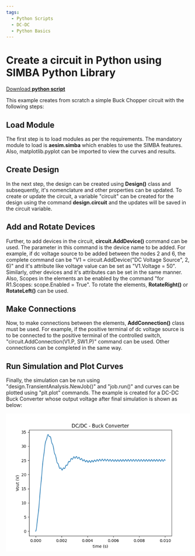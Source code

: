 ```yaml
---
tags:
  - Python Scripts
  - DC-DC
  - Python Basics
---
```


# Create a circuit in Python using SIMBA Python Library

[Download **python script**](3.%20Create%20Circuit.py)

This example creates from scratch a simple Buck Chopper circuit with the following steps:


## Load Module

The first step is to load modules as per the requirements. The mandatory module to load is **aesim.simba** which enables to use the SIMBA features. Also, matplotlib.pyplot can be imported to view the curves and results.

## Create Design

In the next step, the design can be created using **Design()** class and subsequently, it's nomenclature and other properties can be updated. To create or update the circuit, a variable "circuit" can be created for the design using the command **design.circuit** and the updates will be saved in the circuit variable.

## Add and Rotate Devices

Further, to add devices in the circuit, **circuit.AddDevice()** command can be used. The parameter in this command is the device name to be added. For example, if dc voltage source to be added between the nodes 2 and 6, the complete command can be "V1 = circuit.AddDevice("DC Voltage Source", 2, 6)" and it's attribute like voltage value can be set as "V1.Voltage = 50". Similarly, other devices and it's attributes can be set in the same manner. Also, Scopes in the elements an be enabled by the command "for R1.Scopes: scope.Enabled = True". To rotate the elements, **RotateRight()** or **RotateLeft()** can be used.

## Make Connections

Now, to make connections between the elements, **AddConnection()** class must be used. For example, if the positive terminal of dc voltage source is to be connected to the positive terminal of the controlled switch, "circuit.AddConnection(V1.P, SW1.P)" command can be used. Other connections can be completed in the same way.

## Run Simulation and Plot Curves

Finally, the simulation can be run using "design.TransientAnalysis.NewJob()" and "job.run()" and curves can be plotted using "plt.plot" commands. 
The example is created for a DC-DC Buck Converter whose output voltage after final simulation is shown as below:

![V_out](V_out.png)
